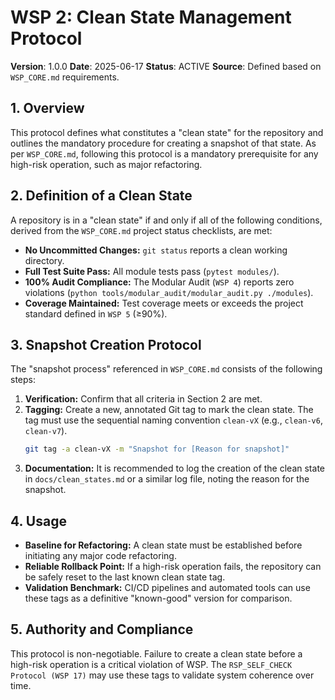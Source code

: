# WSP 2: Clean State Management Protocol

**Version**: 1.0.0
**Date**: 2025-06-17
**Status**: ACTIVE
**Source**: Defined based on `WSP_CORE.md` requirements.

## 1. Overview

This protocol defines what constitutes a "clean state" for the repository and outlines the mandatory procedure for creating a snapshot of that state. As per `WSP_CORE.md`, following this protocol is a mandatory prerequisite for any high-risk operation, such as major refactoring.

## 2. Definition of a Clean State

A repository is in a "clean state" if and only if all of the following conditions, derived from the `WSP_CORE.md` project status checklists, are met:

- **No Uncommitted Changes:** `git status` reports a clean working directory.
- **Full Test Suite Pass:** All module tests pass (`pytest modules/`).
- **100% Audit Compliance:** The Modular Audit (`WSP 4`) reports zero violations (`python tools/modular_audit/modular_audit.py ./modules`).
- **Coverage Maintained:** Test coverage meets or exceeds the project standard defined in `WSP 5` (≥90%).

## 3. Snapshot Creation Protocol

The "snapshot process" referenced in `WSP_CORE.md` consists of the following steps:

1.  **Verification:** Confirm that all criteria in Section 2 are met.
2.  **Tagging:** Create a new, annotated Git tag to mark the clean state. The tag must use the sequential naming convention `clean-vX` (e.g., `clean-v6`, `clean-v7`).
    ```bash
    git tag -a clean-vX -m "Snapshot for [Reason for snapshot]"
    ```
3.  **Documentation:** It is recommended to log the creation of the clean state in `docs/clean_states.md` or a similar log file, noting the reason for the snapshot.

## 4. Usage

- **Baseline for Refactoring:** A clean state must be established before initiating any major code refactoring.
- **Reliable Rollback Point:** If a high-risk operation fails, the repository can be safely reset to the last known clean state tag.
- **Validation Benchmark:** CI/CD pipelines and automated tools can use these tags as a definitive "known-good" version for comparison.

## 5. Authority and Compliance

This protocol is non-negotiable. Failure to create a clean state before a high-risk operation is a critical violation of WSP. The `RSP_SELF_CHECK Protocol (WSP 17)` may use these tags to validate system coherence over time. 